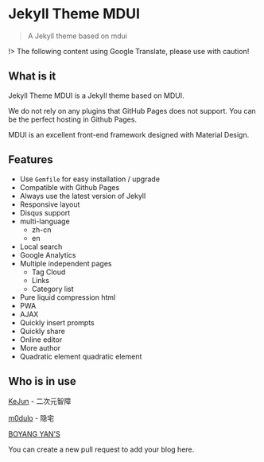 # Jekyll Theme MDUI

> A Jekyll theme based on mdui

!> The following content using Google Translate, please use with caution!

## What is it

Jekyll Theme MDUI is a Jekyll theme based on MDUI.

We do not rely on any plugins that GitHub Pages does not support. You can be the perfect hosting in Github Pages.

MDUI is an excellent front-end framework designed with Material Design.

## Features

* Use `Gemfile` for easy installation / upgrade
* Compatible with Github Pages
* Always use the latest version of Jekyll
* Responsive layout
* Disqus support
* multi-language
    * zh-cn
    * en
* Local search
* Google Analytics
* Multiple independent pages
    * Tag Cloud
    * Links
    * Category list
* Pure liquid compression html
* PWA
* AJAX
* Quickly insert prompts
* Quickly share
* Online editor
* More author
* Quadratic element quadratic element

## Who is in use

[KeJun](https://blog.kejun.space/) - 二次元智障

[m0dulo](https://blog.m0dulo.xyz/) - 隐宅

[BOYANG YAN'S](http://yanboyang.com/)

You can create a new pull request to add your blog here.